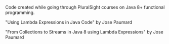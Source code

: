 Code created while going through PluralSight courses on Java 8+ functional programming.

"Using Lambda Expressions in Java Code" by Jose Paumard

"From Collections to Streams in Java 8 using Lambda Expressions" by Jose Paumard
